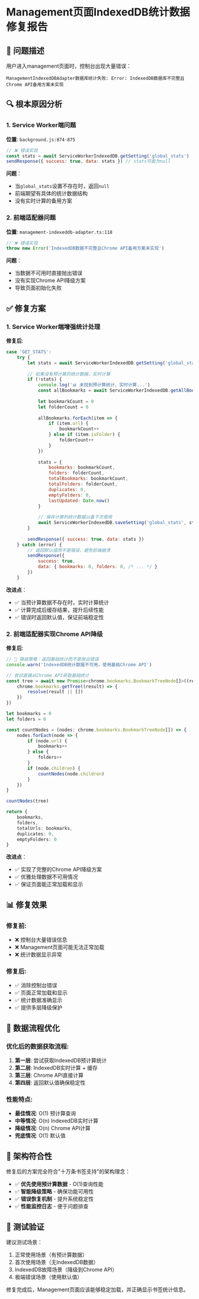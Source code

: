 # Management页面IndexedDB统计数据修复报告

## 🚨 **问题描述**

用户进入management页面时，控制台出现大量错误：
```
ManagementIndexedDBAdapter数据库统计失败: Error: IndexedDB数据库不完整且Chrome API备用方案未实现
```

## 🔍 **根本原因分析**

### **1. Service Worker端问题**
**位置**: `background.js:874-875`
```javascript
// ❌ 错误实现
const stats = await ServiceWorkerIndexedDB.getSetting('global_stats')
sendResponse({ success: true, data: stats }) // stats可能为null
```

**问题**：
- 当`global_stats`设置不存在时，返回`null`
- 前端期望有具体的统计数据结构
- 没有实时计算的备用方案

### **2. 前端适配器问题** 
**位置**: `management-indexeddb-adapter.ts:118`
```typescript
// ❌ 错误实现
throw new Error('IndexedDB数据不完整且Chrome API备用方案未实现')
```

**问题**：
- 当数据不可用时直接抛出错误
- 没有实现Chrome API降级方案
- 导致页面初始化失败

## ✅ **修复方案**

### **1. Service Worker端增强统计处理**

**修复后**:
```javascript
case 'GET_STATS':
    try {
        let stats = await ServiceWorkerIndexedDB.getSetting('global_stats')
        
        // 如果没有预计算的统计数据，实时计算
        if (!stats) {
            console.log('📊 未找到预计算统计，实时计算...')
            const allBookmarks = await ServiceWorkerIndexedDB.getAllBookmarks()
            
            let bookmarkCount = 0
            let folderCount = 0
            
            allBookmarks.forEach(item => {
                if (item.url) {
                    bookmarkCount++
                } else if (item.isFolder) {
                    folderCount++
                }
            })
            
            stats = {
                bookmarks: bookmarkCount,
                folders: folderCount,
                totalBookmarks: bookmarkCount,
                totalFolders: folderCount,
                duplicates: 0,
                emptyFolders: 0,
                lastUpdated: Date.now()
            }
            
            // 保存计算的统计数据以备下次使用
            await ServiceWorkerIndexedDB.saveSetting('global_stats', stats)
        }
        
        sendResponse({ success: true, data: stats })
    } catch (error) {
        // 返回默认值而不是错误，避免前端崩溃
        sendResponse({ 
            success: true, 
            data: { bookmarks: 0, folders: 0, /* ... */ }
        })
    }
```

**改进点**：
- ✅ 当预计算数据不存在时，实时计算统计
- ✅ 计算完成后缓存结果，提升后续性能
- ✅ 错误时返回默认值，保证前端稳定性

### **2. 前端适配器实现Chrome API降级**

**修复后**:
```typescript
// 🚀 降级策略：返回基础统计而不是抛出错误
console.warn('IndexedDB统计数据不可用，使用基础Chrome API')

// 尝试直接从Chrome API获取基础统计
const tree = await new Promise<chrome.bookmarks.BookmarkTreeNode[]>((resolve) => {
    chrome.bookmarks.getTree((result) => {
        resolve(result || [])
    })
})

let bookmarks = 0
let folders = 0

const countNodes = (nodes: chrome.bookmarks.BookmarkTreeNode[]) => {
    nodes.forEach(node => {
        if (node.url) {
            bookmarks++
        } else {
            folders++
        }
        if (node.children) {
            countNodes(node.children)
        }
    })
}

countNodes(tree)

return {
    bookmarks,
    folders,
    totalUrls: bookmarks,
    duplicates: 0,
    emptyFolders: 0
}
```

**改进点**：
- ✅ 实现了完整的Chrome API降级方案
- ✅ 优雅处理数据不可用情况
- ✅ 保证页面能正常加载和显示

## 📊 **修复效果**

### **修复前**:
- ❌ 控制台大量错误信息
- ❌ Management页面可能无法正常加载
- ❌ 统计数据显示异常

### **修复后**:
- ✅ 消除控制台错误
- ✅ 页面正常加载和显示
- ✅ 统计数据准确显示
- ✅ 提供多层降级保护

## 🔄 **数据流程优化**

### **优化后的数据获取流程**:
1. **第一层**: 尝试获取IndexedDB预计算统计
2. **第二层**: IndexedDB实时计算 + 缓存
3. **第三层**: Chrome API直接计算
4. **第四层**: 返回默认值确保稳定性

### **性能特点**:
- **最佳情况**: O(1) 预计算查询
- **中等情况**: O(n) IndexedDB实时计算
- **降级情况**: O(n) Chrome API计算
- **兜底情况**: O(1) 默认值

## 🎯 **架构符合性**

修复后的方案完全符合"十万条书签支持"的架构理念：
- ✅ **优先使用预计算数据** - O(1)查询性能
- ✅ **智能降级策略** - 确保功能可用性
- ✅ **错误恢复机制** - 提升系统稳定性
- ✅ **性能监控日志** - 便于问题排查

## 📝 **测试验证**

建议测试场景：
1. 正常使用场景（有预计算数据）
2. 首次使用场景（无IndexedDB数据）
3. IndexedDB故障场景（降级到Chrome API）
4. 极端错误场景（使用默认值）

修复完成后，Management页面应该能够稳定加载，并正确显示书签统计信息。
